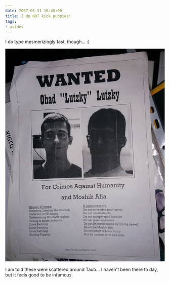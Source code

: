 ```yaml
---
date: 2007-01-31 16:45:00
title: I do NOT kick puppies!
tags:
- asides
---
```


I do type mesmerizingly fast, though... :)

![Wanted poster](/assets/images/2007/01/2014-11-11-poster.jpg)

I am told these were scattered around Taub... I haven't been there to day, but it feels good to be infamous.
